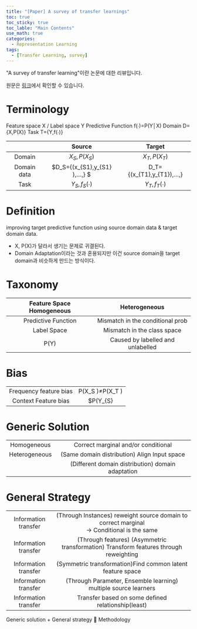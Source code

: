 ```yaml
---
title: "[Paper] A survey of transfer learnings"
toc: true
toc_sticky: true
toc_lable: "Main Contents"
use_math: true
categories:
  - Representation Learning
tags:
  - [Transfer Learning, survey]
---
```


"A survey of transfer learning"이란 논문에 대한 리뷰입니다.

원문은 [링크](https://journalofbigdata.springeropen.com/articles/10.1186/s40537-016-0043-6)에서 확인할 수 있습니다.

# Terminology
Feature space Χ / Label space Y
Predictive Function f(∙)=P(Y│X)
Domain D={Χ,P(Χ)}
Task Τ={Y,f(∙)}

| |Source|Target|
|:---:|:---:|:---:|
|Domain|$X_{S},P(X_{S})$| $X_{T},P(X_{T})$|
|Domain data|$D_S={(x_{S1},y_{S1} ),…,}	$|D_T={(x_{T1},y_{T1}),…,}|
|Task|$Y_{S},f_{S}(∙)$|$Y_{T},f_{T}(∙)$|

# Definition
improving target predictive function using source domain data & target domain data.
 - X, P(X)가 달라서 생기는 문제로 귀결된다.
 - Domain Adaptation이라는 것과 혼용되지만 이건 source domain을 target domain과 비슷하게 만드는 방식이다.

# Taxonomy
|Feature Space	Homogeneous| Heterogeneous|
|:---:|:---:|
|Predictive Function|Mismatch in the conditional prob|
|Label Space|Mismatch in the class space|
|P(Y)	| Caused by labelled and unlabelled|

# Bias
|||
|:---:|:---:|
|Frequency feature bias	 |P(X_S )≠P(X_T )|
|Context Feature bias	 |$P(Y_{S}|X_{S})≠P(Y_{T}|X_{T}})$|


# Generic Solution	
|||
|:---:|:---:|
|Homogeneous	| Correct marginal and/or conditional|
|Heterogeneous	|(Same domain distribution) Align Input space|
||	(Different domain distribution) domain adaptation|


# General Strategy
|||
|:---:|:---:|
|Information transfer|(Through Instances) reweight source domain to correct marginal <br>->	Conditional is the same|	
|Information transfer|(Through features)	(Asymmetric transformation) Transform features through reweighting|
|Information transfer| (Symmetric transformation)Find common latent feature space|
|Information transfer|(Through Parameter, Ensemble learning) multiple source learners |
|Information transfer|Transfer based on some defined relationship(least)|

Generic solution + General strategy  Methodology 

